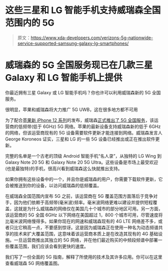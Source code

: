 # 这些三星和 LG 智能手机支持威瑞森全国范围内的 5G

> 原文：<https://www.xda-developers.com/verizons-5g-nationwide-service-supported-samsung-galaxy-lg-smartphones/>

# 威瑞森的 5G 全国服务现已在几款三星 Galaxy 和 LG 智能手机上提供

你最近拥有三星 Galaxy 或 LG 智能手机吗？你也许可以利用威瑞森新的 5G 全国服务。

很明显，苹果和威瑞森将大力推广 5G UWB，这在很多地方都不可用

为了配合[苹果新 iPhone 12 系列](https://www.xda-developers.com/apple-iphone-12-preview/)的发布，威瑞森[正式推出了 5G 全国服务](https://www.xda-developers.com/verizon-nationwide-5g-network-iphone-12-launch/)，该运营商的低频带(低于 6GHz) 5G 网络。苹果的最新设备支持威瑞森新的低于 6GHz 的网络，但该运营商现有的 5G 设备需要软件更新才能连接到网络。威瑞森发言人 George Koroneos 证实，三星和 LG 的一些 5G 设备已经推出或正在推出软件更新。

完整的名单是一个古老的顶级 Android 智能手机“名人录”，从独特的 LG Wing 到 Galaxy Note 20 5G 和 Galaxy Note 20 5G Ultra。这些设备是市场上最受欢迎(也是最独特)的手机，很高兴看到威瑞森这么快就推出支持。

如果你拥有这些设备中的一个，并且你是威瑞森的用户，你需要下载软件更新，它会被推送到你的设备，以访问威瑞森的低频覆盖。

在威瑞森全国范围内宣布 5G 之前，该运营商在 5G 覆盖范围方面落后于竞争对手，因为他们依赖于高频带(毫米波)频率。毫米波网络更难以建设并提供短程覆盖，这就是为什么威瑞森的网络仅在美国几十个城市的部分地区可用。另一方面，该运营商的 5G 全国 6GHz 以下网络在美国超过 1，800 个城市可用，尽管速度将比毫米波网络慢得多。如果你现在的网速和威瑞森现有的 4G LTE 网络差不多，或者只比它稍高一点，不要感到惊讶。这是因为威瑞森正在使用一种名为动态频谱共享的技术来扩大覆盖范围，这意味着该运营商本质上是在改造其现有的 4G 基础设施。一旦运营商推出其独立的 5G 网络，并在他们最近购买的中频段频谱中部署一些覆盖范围，我们应该会看到更快的速度。

我们写了一份全面的 5G 指南，解释了所使用的技术及其许多应用。你可以在这里查看威瑞森 5G 网络覆盖图。